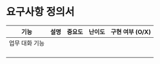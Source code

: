 # 요구사항 정의서

| 기능         | 설명                              | 중요도 | 난이도 | 구현 여부 (O/X) |
|--------------|-----------------------------------|--------|--------|-----------------|
| 업무 대화 기능      |                                   |        |        |                 |
|              |                                   |        |        |                 |
|              |                                   |        |        |                 |
|              |                                   |        |        |                 |
|              |                                   |        |        |                 |

